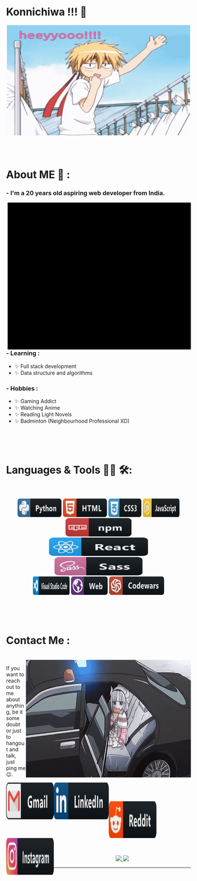 # Konnichiwa !!! 👋

<div align="center">
  <img height="300" width="500" alt="GIF" align="center" src="./assets/hello.gif">
</div>

</br>
</br>
</br>


# About ME 💬 :

### - I'm a 20 years old aspiring web developer from India.

<img height="400" width="500" alt="GIF" align="right" src="./assets/senku-dr-stone.gif">

### - Learning :
- ✨ Full stack development
- ✨ Data structure and algorithms

### - Hobbies : 
- ✨ Gaming Addict
- ✨ Watching Anime
- ✨ Reading Light Novels
- ✨ Badminton (Neighbourhood Professional XD)

</br>
</br>
</br>



# Languages & Tools 👨‍💻 🛠:
</br>

<!-- For more icons please follow  https://github.com/MikeCodesDotNET/ColoredBadges -->
<p align="center">
  <img src="./assets/icons/python.svg" alt="python" width="120" height="50">
  <img src="./assets/icons/html.svg" alt="html"  width="120" height="50">
  <img src="./assets/icons/css3.svg" alt="css3" width="90" height="50">
  <img src="./assets/icons/js.svg" alt="JS" width="100" height="50">
  <img src="./assets/icons/npm.svg" alt="npm" width="180" height="50">
  </br>
  <img src="./assets/icons/react.svg" alt="react" width="270" height="50">
  <img src="./assets/icons/sass.svg" alt="sass" width="240" height="50">
  </br>
  <img src="./assets/icons/visualstudio_code.svg" alt="vsc" width="100" height="50">
  <img src="./assets/icons/web.svg" alt="web" width="100" height="50">
  <img src="./assets/icons/codewars.svg" alt="codewars" width="150" height="50">
</p>
</br>
</br>
</br>



# Contact Me :

<p>
 </br>


  <img height="320" width="450" align="right" alt="GIF" src="./assets/fbi-kana.gif">


  If you want to reach out to me about anything, be it some doubt or just to hangout and talk, just ping me 😉.

  <a href="mailto:shashanksharma03.07@gmail.com@gmail.com">
    <img align="left" alt="Gmail" width="130" height="100" src="./assets/icons/gmail.svg" />
  </a>

  <a href="https://www.linkedin.com/in/shashank-sharma-733ba126b/">
    <img align="left" alt="Linkedin" width="150" height="100" src="./assets/icons/linkedin.svg" />
    </br>
    </br>
    </br>
  </a>

  <a href="https://www.reddit.com/user/Cool-Adhesiveness-07/">
    <img align="left" alt=" Reddit" width="130" height="100" src="./assets/icons/reddit.svg" />
  </a>

  <a href="https://www.instagram.com/sha_nky07/">
    <img align="left" alt="instagram" width="130" height="100" src="./assets/icons/instagram.svg" />
  </a>
</p>
 

</br>
</br>
</br>
</br>
</br>
</br>
</br>



<p align="center" >
  <a href="https://github.com/anuraghazra/github-readme-stats"> 
    <img src="https://github-readme-stats.vercel.app/api?username=sha-nky&hide_title=false&hide_rank=false&show_icons=true&include_all_commits=true&count_private=true&disable_animations=false&theme=dracula&locale=en&hide_border=false" />
  </a>

  <img src="https://github-readme-stats.vercel.app/api/top-langs?username=sha-nky&locale=en&hide_title=false&layout=compact&card_width=320&langs_count=5&theme=dracula&hide_border=false" />
</p>

*************